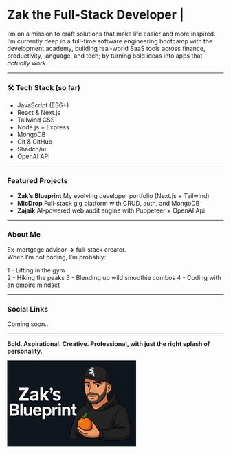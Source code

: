 # Zak the Full-Stack Developer | 

I’m on a mission to craft solutions that make life easier and more inspired. I’m currently deep in a full-time software engineering bootcamp with the development academy, building real-world SaaS tools across finance, productivity, language, and tech; by turning bold ideas into apps that _actually work_.

---

### 🛠️ Tech Stack (so far)

- JavaScript (ES6+)
- React & Next.js 
- Tailwind CSS 
- Node.js + Express 
- MongoDB 
- Git & GitHub 
- Shadcn/ui 
- OpenAI API 

---

### Featured Projects

- **Zak’s Blueprint** My evolving developer portfolio (Next.js + Tailwind)
- **MicDrop** Full-stack gig platform with CRUD, auth, and MongoDB
- **Zajaik** AI-powered web audit engine with Puppeteer + OpenAI Api

---

### About Me

Ex-mortgage advisor **→** full-stack creator.  
When I’m not coding, I’m probably:

1 - Lifting in the gym  
2 - Hiking the peaks 
3 - Blending up wild smoothie combos
4 - Coding with an empire mindset 


---

###  Social Links

Coming soon... 

---

**Bold. Aspirational. Creative. Professional, with just the right splash of personality.**

<p position="center">
  <img src="assets/Zaks-blueprint-banner.png" alt="Zak's Blueprint Banner" width="300" />
</p>
